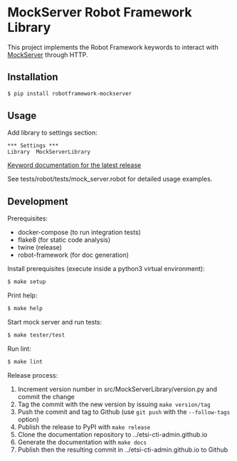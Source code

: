 # MockServer Robot Framework Library

This project implements the Robot Framework keywords to interact with [MockServer](http://www.mock-server.com/) through HTTP.

## Installation

```sh
$ pip install robotframework-mockserver
```

## Usage

Add library to settings section:

```
*** Settings ***
Library  MockServerLibrary
```

[Keyword documentation for the latest release](https://etsi-cti-admin.github.io/docs/robotframework-mockserver.html)

See tests/robot/tests/mock_server.robot for detailed usage examples.

## Development

Prerequisites:

* docker-compose (to run integration tests)
* flake8 (for static code analysis)
* twine (release)
* robot-framework (for doc generation)

Install prerequisites (execute inside a python3 virtual environment):

```sh
$ make setup
```

Print help:

```sh
$ make help
```

Start mock server and run tests:

```sh
$ make tester/test
```

Run lint:

```sh
$ make lint
```

Release process:

1. Increment version number in src/MockServerLibrary/version.py and commit the change
2. Tag the commit with the new version by issuing `make version/tag`
3. Push the commit and tag to Github (use `git push` with the `--follow-tags` option)
4. Publish the release to PyPI with `make release`
5. Clone the documentation repository to ../etsi-cti-admin.github.io
5. Generate the documentation with `make docs`
6. Publish then the resulting commit in ../etsi-cti-admin.github.io to Github
